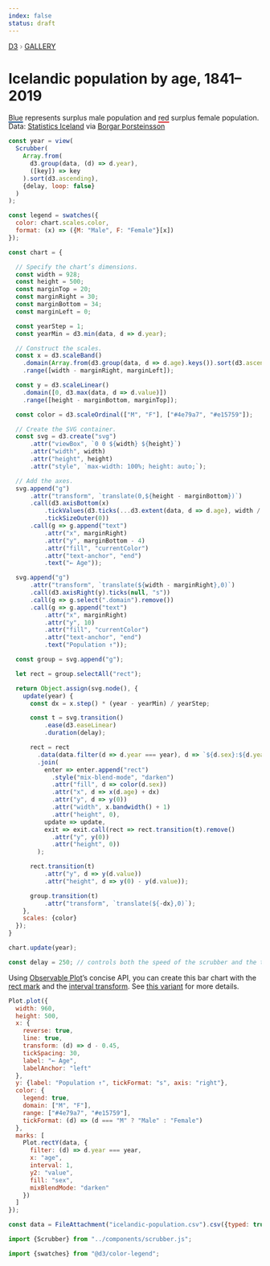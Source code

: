 ```yaml
---
index: false
status: draft
---
```


<div style="color: grey; font: 13px/25.5px var(--sans-serif); text-transform: uppercase;"><h1 style="display: none;">Icelandic population by age, 1841–2019</h1><a href="https://d3js.org/">D3</a> › <a href="/@d3/gallery">Gallery</a></div>

# Icelandic population by age, 1841–2019

<span style="text-decoration: underline #4e79a7 3px;">Blue</span> represents surplus male population and <span style="text-decoration: underline #e15759 3px;">red</span> surplus female population. Data: [Statistics Iceland](https://statice.is/about-statistics-iceland/) via [Borgar Þorsteinsson](https://blocks.roadtolarissa.com/borgar/b952bb581923c9993d68)

```js
const year = view(
  Scrubber(
    Array.from(
      d3.group(data, (d) => d.year),
      ([key]) => key
    ).sort(d3.ascending),
    {delay, loop: false}
  )
);
```

```js
const legend = swatches({
  color: chart.scales.color,
  format: (x) => ({M: "Male", F: "Female"}[x])
});
```

```js echo
const chart = {

  // Specify the chart’s dimensions.
  const width = 928;
  const height = 500;
  const marginTop = 20;
  const marginRight = 30;
  const marginBottom = 34;
  const marginLeft = 0;

  const yearStep = 1;
  const yearMin = d3.min(data, d => d.year);

  // Construct the scales.
  const x = d3.scaleBand()
    .domain(Array.from(d3.group(data, d => d.age).keys()).sort(d3.ascending))
    .range([width - marginRight, marginLeft]);

  const y = d3.scaleLinear()
    .domain([0, d3.max(data, d => d.value)])
    .range([height - marginBottom, marginTop]);

  const color = d3.scaleOrdinal(["M", "F"], ["#4e79a7", "#e15759"]);

  // Create the SVG container.
  const svg = d3.create("svg")
      .attr("viewBox", `0 0 ${width} ${height}`)
      .attr("width", width)
      .attr("height", height)
      .attr("style", `max-width: 100%; height: auto;`);

  // Add the axes.
  svg.append("g")
      .attr("transform", `translate(0,${height - marginBottom})`)
      .call(d3.axisBottom(x)
          .tickValues(d3.ticks(...d3.extent(data, d => d.age), width / 40))
          .tickSizeOuter(0))
      .call(g => g.append("text")
          .attr("x", marginRight)
          .attr("y", marginBottom - 4)
          .attr("fill", "currentColor")
          .attr("text-anchor", "end")
          .text("← Age"));

  svg.append("g")
      .attr("transform", `translate(${width - marginRight},0)`)
      .call(d3.axisRight(y).ticks(null, "s"))
      .call(g => g.select(".domain").remove())
      .call(g => g.append("text")
          .attr("x", marginRight)
          .attr("y", 10)
          .attr("fill", "currentColor")
          .attr("text-anchor", "end")
          .text("Population ↑"));

  const group = svg.append("g");

  let rect = group.selectAll("rect");

  return Object.assign(svg.node(), {
    update(year) {
      const dx = x.step() * (year - yearMin) / yearStep;

      const t = svg.transition()
          .ease(d3.easeLinear)
          .duration(delay);

      rect = rect
        .data(data.filter(d => d.year === year), d => `${d.sex}:${d.year - d.age}`)
        .join(
          enter => enter.append("rect")
            .style("mix-blend-mode", "darken")
            .attr("fill", d => color(d.sex))
            .attr("x", d => x(d.age) + dx)
            .attr("y", d => y(0))
            .attr("width", x.bandwidth() + 1)
            .attr("height", 0),
          update => update,
          exit => exit.call(rect => rect.transition(t).remove()
            .attr("y", y(0))
            .attr("height", 0))
        );

      rect.transition(t)
          .attr("y", d => y(d.value))
          .attr("height", d => y(0) - y(d.value));

      group.transition(t)
          .attr("transform", `translate(${-dx},0)`);
    },
    scales: {color}
  });
}
```

```js echo
chart.update(year);
```

```js echo
const delay = 250; // controls both the speed of the scrubber and the transition’s duration
```

Using [Observable Plot](https://observablehq.com/plot)’s concise API, you can create this bar chart with the [rect mark](https://observablehq.com/plot/marks/rect) and the [interval transform](https://observablehq.com/plot/transforms/interval). See [this variant](/@observablehq/plot-icelandic-population-by-age) for more details.

```js echo
Plot.plot({
  width: 960,
  height: 500,
  x: {
    reverse: true,
    line: true,
    transform: (d) => d - 0.45,
    tickSpacing: 30,
    label: "← Age",
    labelAnchor: "left"
  },
  y: {label: "Population ↑", tickFormat: "s", axis: "right"},
  color: {
    legend: true,
    domain: ["M", "F"],
    range: ["#4e79a7", "#e15759"],
    tickFormat: (d) => (d === "M" ? "Male" : "Female")
  },
  marks: [
    Plot.rectY(data, {
      filter: (d) => d.year === year,
      x: "age",
      interval: 1,
      y2: "value",
      fill: "sex",
      mixBlendMode: "darken"
    })
  ]
});
```

```js echo
const data = FileAttachment("icelandic-population.csv").csv({typed: true});
```

```js echo
import {Scrubber} from "../components/scrubber.js";
```

```js echo
import {swatches} from "@d3/color-legend";
```
